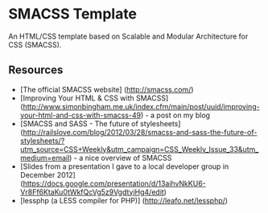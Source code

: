 # SMACSS Template

An HTML/CSS template based on Scalable and Modular Architecture for CSS (SMACSS).

## Resources

- [The official SMACSS website] (http://smacss.com/)
- [Improving Your HTML & CSS with SMACSS] (http://www.simonbingham.me.uk/index.cfm/main/post/uuid/improving-your-html-and-css-with-smacss-49) - a post on my blog
- [SMACSS and SASS - The future of stylesheets] (http://railslove.com/blog/2012/03/28/smacss-and-sass-the-future-of-stylesheets/?utm_source=CSS+Weekly&utm_campaign=CSS_Weekly_Issue_33&utm_medium=email) - a nice overview of SMACSS
- [Slides from a presentation I gave to a local developer group in December 2012] (https://docs.google.com/presentation/d/13aihvNkKU6-Vr8Ff6KtaKu0tWkfQcVg5z9VgdtyiHg4/edit)
- [lessphp (a LESS compiler for PHP)] (http://leafo.net/lessphp/)